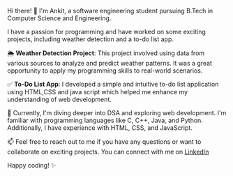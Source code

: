 Hi there! 👋
I'm Ankit, a software engineering student pursuing B.Tech in Computer Science and Engineering. 

I have a passion for programming and have worked on some exciting projects, including weather detection and a to-do list app.

🌦️ **Weather Detection Project**: This project involved using data from various sources to analyze and predict weather patterns. 
It was a great opportunity to apply my programming skills to real-world scenarios.

✅ **To-Do List App**: I developed a simple and intuitive to-do list application using HTML,CSS and java script
which helped me enhance my understanding of web development.

🚀 Currently, I'm diving deeper into DSA and exploring web development.
I'm familiar with programming languages like C, C++, Java, and Python. Additionally,
I have experience with HTML, CSS, and JavaScript.

📫 Feel free to reach out to me if you have any questions or want to collaborate on exciting projects. 
You can connect with me on [LinkedIn](https://www.linkedin.com/in/ankit-rai-664a2b232/)

Happy coding! ✨
